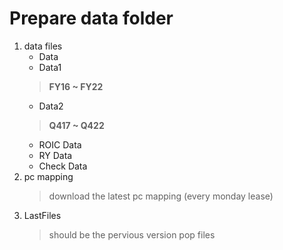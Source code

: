 # Prepare data folder
1. data files
    * Data
    * Data1
    > **FY16 ~ FY22**
    * Data2
    > **Q417 ~ Q422**
    * ROIC Data
    * RY Data
    * Check Data
2. pc mapping
    > download the latest pc mapping (every monday lease)
3. LastFiles
    > should be the pervious version pop files